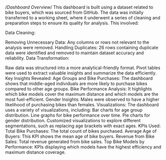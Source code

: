 /*Dashboard Overview*/
This dashboard is built using a dataset related to bike buyers, which was sourced from GitHub. The data was initially transferred to a working sheet, where it underwent a series of cleaning and preparation steps to ensure its quality for analysis. This involved:

Data Cleaning:

Removing Unnecessary Data: Any columns or rows not relevant to the analysis were removed.
Handling Duplicates: 26 rows containing duplicate data were identified and removed to maintain dataset accuracy and reliability.
Data Transformation:

Raw data was structured into a more analytical-friendly format.
Pivot tables were used to extract valuable insights and summarize the data efficiently.
Key Insights Revealed:
Age Groups and Bike Purchases: The dashboard shows that middle-aged individuals are more likely to purchase bikes compared to other age groups.
Bike Performance Analysis: It highlights which bike models cover the maximum distance and which models are the most fuel-efficient.
Gender Insights: Males were observed to have a higher likelihood of purchasing bikes than females.
Visualizations:
The dashboard uses a variety of visualizations, including:
Bar charts for age group distribution.
Line graphs for bike performance over time.
Pie charts for gender distribution.
Customized visualizations to explore different segmentations, such as replacing age brackets with exact ages.
KPIs Used:
Total Bike Purchases: The total count of bikes purchased.
Average Age of Buyers: This KPI shows the mean age of bike buyers.
Revenue from Bike Sales: Total revenue generated from bike sales.
Top Bike Models by Performance: KPIs displaying which models have the highest efficiency and maximum distance coverage.
